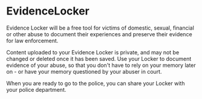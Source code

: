 # EvidenceLocker

Evidence Locker will be a free tool for victims of domestic, sexual, financial or other abuse to document their experiences and preserve their evidence for law enforcement.

Content uploaded to your Evidence Locker is private, and may not be changed or deleted once it has been saved. Use your Locker to document evidence of your abuse, so that you don't have to rely on your memory later on - or have your memory questioned by your abuser in court.

When you are ready to go to the police, you can share your Locker with your police department.
